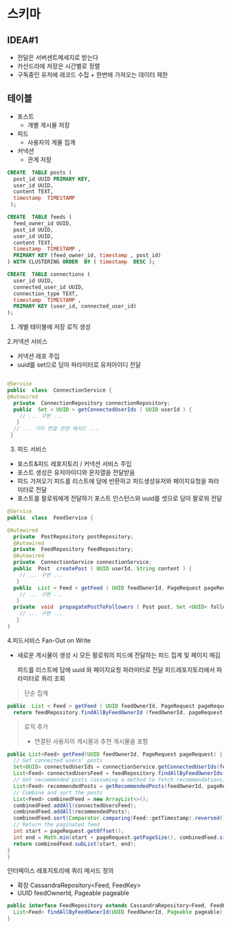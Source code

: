 # 스키마

## IDEA#1
- 전달은 서버센트메세지로 받는다
- 카산드라에 저장은 시간별로 정렬
- 구독중인 유저에 레코드 수집 + 한번에 가져오는 데이터 제한








테이블
---
- 포스트
  - 개별 게시물 저장
- 피드
  - 사용자의 게물 집계
- 커넥션
  - 관계 저장


```sql
CREATE  TABLE posts ( 
  post_id UUID PRIMARY KEY, 
  user_id UUID, 
  content TEXT, 
  timestamp  TIMESTAMP
 ); 

CREATE  TABLE feeds ( 
  feed_owner_id UUID, 
  post_id UUID, 
  user_id UUID, 
  content TEXT, 
  timestamp  TIMESTAMP , 
  PRIMARY KEY (feed_owner_id, timestamp , post_id) 
) WITH CLUSTERING ORDER  BY ( timestamp  DESC ); 

CREATE  TABLE connections ( 
  user_id UUID, 
  connected_user_id UUID, 
  connection_type TEXT, 
  timestamp  TIMESTAMP , 
  PRIMARY KEY (user_id, connected_user_id) 
);
```

1. 개별 테이블에 저장 로직 생성


2.커넥션 서비스

- 커넥션 레포 주입
- uuid를 set으로 담아 파라미터로 유저아이디 전달
```java

@Service 
public  class  ConnectionService { 
@Autowired 
  private  ConnectionRepository connectionRepository; 
  public  Set < UUID > getConnectedUserIds ( UUID userId ) { 
    // ... 구현 ...
   } 
  // ... 기타 연결 관련 메서드 ...
 }

```

3. 피드 서비스
- 포스트&피드 레포지토리 / 커넥션 서비스 주입
- 포스트 생성은  유저아이디와 문자열을 전달받음
- 피드 가져오기 피드를 리스트에 담에 반환하고 피드생성유저와 페이지요청을 파라미터로 전달
- 포스트를 팔로워에게 전달하기 포스트 인스턴스와 uuid를 셋으로 담아 팔로워 전달
```java
@Service 
public  class  FeedService { 

@Autowired 
  private  PostRepository postRepository; 
  @Autowired 
  private  FeedRepository feedRepository; 
  @Autowired 
  private  ConnectionService connectionService; 
  public  Post  createPost ( UUID userId, String content ) { 
    // ... 구현 ...
   } 
  public  List < Feed > getFeed ( UUID feedOwnerId, PageRequest pageRequest ) { 
    // ... 구현 ...
   } 
  private  void  propagatePostToFollowers ( Post post, Set <UUID> followerIds ) { 
    // ... 구현 ...
   } 
}
```

4.피드서비스
 Fan-Out on Write
- 새로운 게시물이 생성 시 모든 팔로워의 피드에 전달하는 피드 집계 및 페이지 매김

  피드를 리스트에 담에 uuid 와 페이지요청 파라미터로 전달
  피드레포지토리에서 파라미터로 쿼리 조회

> 단순 집계
```java
public  List < Feed > getFeed ( UUID feedOwnerId, PageRequest pageRequest ) { 
  return feedRepository.findAllByFeedOwnerId (feedOwnerId, pageRequest );
```
> 로직 추가
> - 연결된 사용자의 게시물과 추천 게시물을 포함
```java
public List<Feed> getFeed(UUID feedOwnerId, PageRequest pageRequest) {
  // Get connected users' posts
  Set<UUID> connectedUserIds = connectionService.getConnectedUserIds(feedOwnerId);
  List<Feed> connectedUsersFeed = feedRepository.findAllByFeedOwnerIds(connectedUserIds, pageRequest);
  // Get recommended posts (assuming a method to fetch recommendations)
  List<Feed> recommendedPosts = getRecommendedPosts(feedOwnerId, pageRequest);
  // Combine and sort the posts
  List<Feed> combinedFeed = new ArrayList<>();
  combinedFeed.addAll(connectedUsersFeed);
  combinedFeed.addAll(recommendedPosts);
  combinedFeed.sort(Comparator.comparing(Feed::getTimestamp).reversed());
  // Return the paginated feed
  int start = pageRequest.getOffset();
  int end = Math.min(start + pageRequest.getPageSize(), combinedFeed.size());
  return combinedFeed.subList(start, end);
}
}
```
인터페이스 레포지토리에 쿼리 메서드 정의
- 확장 CassandraRepository<Feed, FeedKey>
- UUID feedOwnerId, Pageable pageable
  
```java
public interface FeedRepository extends CassandraRepository<Feed, FeedKey> {
  List<Feed> findAllByFeedOwnerId(UUID feedOwnerId, Pageable pageable);
}

```







